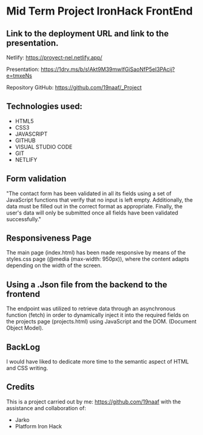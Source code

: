 # Mid Term Project IronHack FrontEnd
##   Link to the deployment URL and link to the presentation.

Netlify: https://proyect-nel.netlify.app/

Presentation: https://1drv.ms/b/s!Akt9M39mwIfGiSaoNfP5eI3PAcij?e=tmxeNs

Repository GitHub: https://github.com/19naaf/_Project


##  Technologies used:

 - HTML5
 - CSS3
 - JAVASCRIPT
 - GITHUB
 - VISUAL STUDIO CODE
 - GIT
 - NETLIFY
 
## Form validation

"The contact form has been validated in all its fields using a set of JavaScript functions that verify that no input is left empty. Additionally, the data must be filled out in the correct format as appropriate. Finally, the user's data will only be submitted once all fields have been validated successfully."

## Responsiveness Page

The main page (index.html) has been made responsive by means of the styles.css page (@media (max-width: 950px)), where the content adapts depending on the width of the screen.

## Using a .Json file from the backend to the frontend

The endpoint was utilized to retrieve data through an asynchronous function (fetch) in order to dynamically inject it into the required fields on the projects page (projects.html) using JavaScript and the DOM. (Document Object Model).

## BackLog

I would have liked to dedicate more time to the semantic aspect of HTML and CSS writing.

## Credits
This is a project carried out by me: https://github.com/19naaf  with the assistance and collaboration of:

 - Jarko
 - Platform Iron Hack